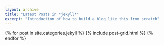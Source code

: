 ```yaml
---
layout: archive
title: "Latest Posts in *jekyll*"
excerpt: "Introduction of how to build a blog like this from scratch"
---
```


<div class="tiles">
{% for post in site.categories.jekyll %}
	{% include post-grid.html %}
{% endfor %}
</div><!-- /.tiles -->
